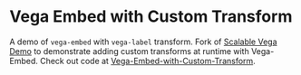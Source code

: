 # Vega Embed with Custom Transform

A demo of <code>vega-embed</code> with <code>vega-label</code> transform.
Fork of
<a href="https://github.com/vega/scalable-vega">Scalable Vega Demo</a>
to demonstrate adding custom transforms at runtime with Vega-Embed. Check
out code at
<a href="https://github.com/NoahMarconi/Vega-Embed-with-Custom-Transform">Vega-Embed-with-Custom-Transform</a>.
